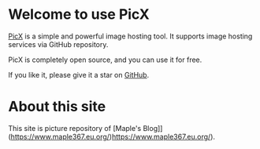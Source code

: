 
# Welcome to use PicX

[PicX](https://github.com/XPoet/picx) is a simple and powerful image hosting tool. It supports image hosting services via GitHub repository.

PicX is completely open source, and you can use it for free.

If you like it, please give it a star on [GitHub](https://github.com/XPoet/picx).

# About this site
This site is picture repository of [Maple's Blog]](https://www.maple367.eu.org/)https://www.maple367.eu.org/).
